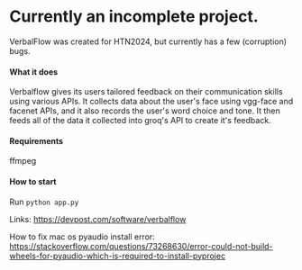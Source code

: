 # Currently an incomplete project.
VerbalFlow was created for HTN2024, but currently has a few (corruption) bugs.

#### What it does
Verbalflow gives its users tailored feedback on their communication skills using various APIs. It collects data about the user's face using vgg-face and facenet APIs, and it also records the user's word choice and tone. It then feeds all of the data it collected into groq's API to create it's feedback.


#### Requirements
ffmpeg


#### How to start
Run `python app.py`

Links:
https://devpost.com/software/verbalflow


How to fix mac os pyaudio install error:
https://stackoverflow.com/questions/73268630/error-could-not-build-wheels-for-pyaudio-which-is-required-to-install-pyprojec
